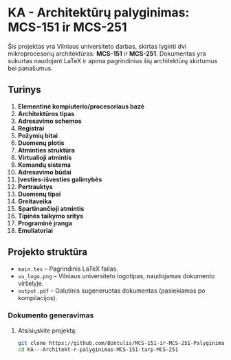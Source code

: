 # KA - Architektūrų palyginimas: MCS-151 ir MCS-251

Šis projektas yra Vilniaus universiteto darbas, skirtas lyginti dvi mikroprocesorių architektūras: **MCS-151** ir **MCS-251**. Dokumentas yra sukurtas naudojant LaTeX ir apima pagrindinius šių architektūrų skirtumus bei panašumus.

## Turinys
1. **Elementinė kompiuterio/procesoriaus bazė**
2. **Architektūros tipas**
3. **Adresavimo schemos**
4. **Registrai**
5. **Požymių bitai**
6. **Duomenų plotis**
7. **Atminties struktūra**
8. **Virtualioji atmintis**
9. **Komandų sistema**
10. **Adresavimo būdai**
11. **Įvesties-išvesties galimybės**
12. **Pertrauktys**
13. **Duomenų tipai**
14. **Greitaveika**
15. **Spartinančioji atmintis**
16. **Tipinės taikymo sritys**
17. **Programinė įranga**
18. **Emuliatoriai**

## Projekto struktūra
- `main.tex` – Pagrindinis LaTeX failas.
- `vu_logo.png` – Vilniaus universiteto logotipas, naudojamas dokumento viršelyje.
- `output.pdf` – Galutinis sugeneruotas dokumentas (pasiekiamas po kompilacijos).

### Dokumento generavimas
1. Atsisiųskite projektą:
   ```bash
   git clone https://github.com/BUntulis/MCS-151-ir-MCS-251-Palyginimas.git
   cd KA---Architekt-r-palyginimas-MCS-151-tarp-MCS-251
